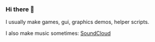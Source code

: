 ### Hi there 👋

<!--
**Nytra/Nytra** is a ✨ _special_ ✨ repository because its `README.md` (this file) appears on your GitHub profile.

Here are some ideas to get you started:

- 🔭 I’m currently working on ...
- 🌱 I’m currently learning ...
- 👯 I’m looking to collaborate on ...
- 🤔 I’m looking for help with ...
- 💬 Ask me about ...
- 📫 How to reach me: ...
- 😄 Pronouns: ...
- ⚡ Fun fact: ...
-->

I usually make games, gui, graphics demos, helper scripts.

I also make music sometimes: [SoundCloud](https://soundcloud.com/nytra-xr)

<!--
My email: [samueltscott@gmail.com](mailto:samueltscott@gmail.com)
-->

<!--![Nyan Cat](https://wallpapercave.com/wp/wp1833274.png)-->
